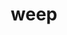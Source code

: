 ---
category: 4-letters
denotation: null
name: weep
reference_link: https://www.etymonline.com/word/weep
root_language: null
root_name: null
title: weep
type: free
word_sums:
- respelling: weep
  sum: 'Weep + '
---